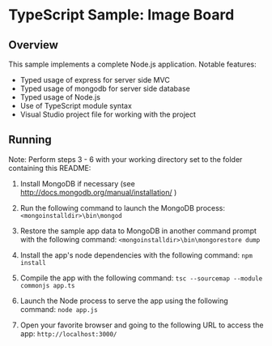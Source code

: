 # TypeScript Sample: Image Board 

## Overview 

This sample implements a complete Node.js application.
Notable features:
- Typed usage of express for server side MVC
- Typed usage of mongodb for server side database
- Typed usage of Node.js 
- Use of TypeScript module syntax  
- Visual Studio project file for working with the project

## Running 

Note: Perform steps 3 - 6 with your working directory set to the folder containing this README:

1. Install MongoDB if necessary (see http://docs.mongodb.org/manual/installation/ )

2. Run the following command to launch the MongoDB process:
`<mongoinstalldir>\bin\mongod`

3. Restore the sample app data to MongoDB in another command prompt with the following command:
`<mongoinstalldir>\bin\mongorestore dump`

4. Install the app's node dependencies with the following command:
`npm install`

5. Compile the app with the following command:
`tsc --sourcemap --module commonjs app.ts`

6. Launch the Node process to serve the app using the following command:
`node app.js`

7. Open your favorite browser and going to the following URL to access the app:
`http://localhost:3000/`
